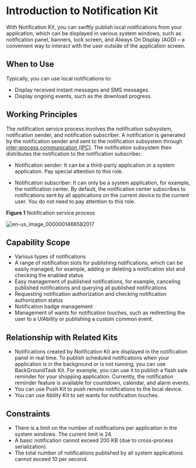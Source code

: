 # Introduction to Notification Kit

With Notification Kit, you can swiftly publish local notifications from your application, which can be displayed in various system windows, such as notification panel, banners, lock screen, and Always On Display (AOD) – a convenient way to interact with the user outside of the application screen.

## When to Use

Typically, you can use local notifications to:

- Display received instant messages and SMS messages.
- Display ongoing events, such as the download progress.

## Working Principles

The notification service process involves the notification subsystem, notification sender, and notification subscriber. A notification is generated by the notification sender and sent to the notification subsystem through [inter-process communication (IPC)](../connectivity/ipc-rpc-overview.md). The notification subsystem then distributes the notification to the notification subscriber.

* Notification sender: It can be a third-party application or a system application. Pay special attention to this role.

* Notification subscriber: It can only be a system application, for example, the notification center. By default, the notification center subscribes to notifications sent by all applications on the current device to the current user. You do not need to pay attention to this role.

**Figure 1** Notification service process 

![en-us_image_0000001466582017](figures/en-us_image_0000001466582017.png)


## Capability Scope

- Various types of notifications
- A range of notification slots for publishing notifications, which can be easily managed, for example, adding or deleting a notification slot and checking the enabled status
- Easy management of published notifications, for example, canceling published notifications and querying all published notifications
- Requesting notification authorization and checking notification authorization status
- Notification badge management
- Management of wants for notification touches, such as redirecting the user to a UIAbility or publishing a custom common event.


## Relationship with Related Kits

- Notifications created by Notification Kit are displayed in the notification panel in real time. To publish scheduled notifications when your application is in the background or is not running, you can use BackGroundTask Kit. For example, you can use it to publish a flash sale reminder for your shopping application. Currently, the notification reminder feature is available for countdown, calendar, and alarm events.
- You can use Push Kit to push remote notifications to the local device.
- You can use Ability Kit to set wants for notification touches.


## Constraints

- There is a limit on the number of notifications per application in the system windows. The current limit is 24.
- A basic notification cannot exceed 200 KB (due to cross-process serialization).
- The total number of notifications published by all system applications cannot exceed 10 per second.

